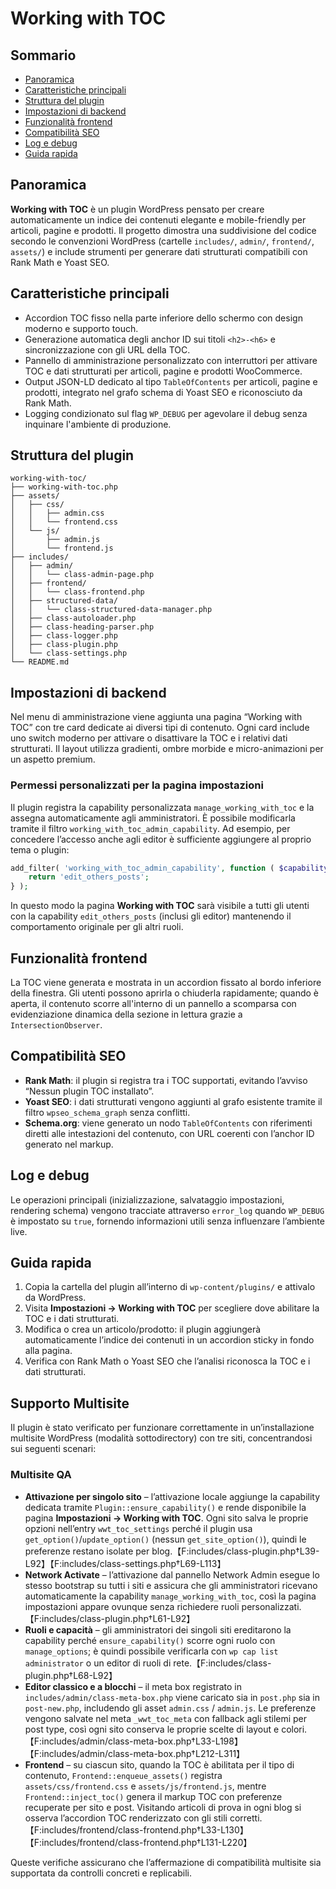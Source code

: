 # Working with TOC

## Sommario
- [Panoramica](#panoramica)
- [Caratteristiche principali](#caratteristiche-principali)
- [Struttura del plugin](#struttura-del-plugin)
- [Impostazioni di backend](#impostazioni-di-backend)
- [Funzionalità frontend](#funzionalità-frontend)
- [Compatibilità SEO](#compatibilità-seo)
- [Log e debug](#log-e-debug)
- [Guida rapida](#guida-rapida)

## Panoramica

**Working with TOC** è un plugin WordPress pensato per creare automaticamente un indice dei contenuti elegante e mobile-friendly per articoli, pagine e prodotti. Il progetto dimostra una suddivisione del codice secondo le convenzioni WordPress (cartelle `includes/`, `admin/`, `frontend/`, `assets/`) e include strumenti per generare dati strutturati compatibili con Rank Math e Yoast SEO.

## Caratteristiche principali

- Accordion TOC fisso nella parte inferiore dello schermo con design moderno e supporto touch.
- Generazione automatica degli anchor ID sui titoli `<h2>-<h6>` e sincronizzazione con gli URL della TOC.
- Pannello di amministrazione personalizzato con interruttori per attivare TOC e dati strutturati per articoli, pagine e prodotti WooCommerce.
- Output JSON-LD dedicato al tipo `TableOfContents` per articoli, pagine e prodotti, integrato nel grafo schema di Yoast SEO e riconosciuto da Rank Math.
- Logging condizionato sul flag `WP_DEBUG` per agevolare il debug senza inquinare l'ambiente di produzione.

## Struttura del plugin

```
working-with-toc/
├── working-with-toc.php
├── assets/
│   ├── css/
│   │   ├── admin.css
│   │   └── frontend.css
│   └── js/
│       ├── admin.js
│       └── frontend.js
├── includes/
│   ├── admin/
│   │   └── class-admin-page.php
│   ├── frontend/
│   │   └── class-frontend.php
│   ├── structured-data/
│   │   └── class-structured-data-manager.php
│   ├── class-autoloader.php
│   ├── class-heading-parser.php
│   ├── class-logger.php
│   ├── class-plugin.php
│   └── class-settings.php
└── README.md
```

## Impostazioni di backend

Nel menu di amministrazione viene aggiunta una pagina “Working with TOC” con tre card dedicate ai diversi tipi di contenuto. Ogni card include uno switch moderno per attivare o disattivare la TOC e i relativi dati strutturati. Il layout utilizza gradienti, ombre morbide e micro-animazioni per un aspetto premium.

### Permessi personalizzati per la pagina impostazioni

Il plugin registra la capability personalizzata `manage_working_with_toc` e la assegna automaticamente agli amministratori. È possibile modificarla tramite il filtro `working_with_toc_admin_capability`. Ad esempio, per concedere l’accesso anche agli editor è sufficiente aggiungere al proprio tema o plugin:

```php
add_filter( 'working_with_toc_admin_capability', function ( $capability ) {
    return 'edit_others_posts';
} );
```

In questo modo la pagina **Working with TOC** sarà visibile a tutti gli utenti con la capability `edit_others_posts` (inclusi gli editor) mantenendo il comportamento originale per gli altri ruoli.

## Funzionalità frontend

La TOC viene generata e mostrata in un accordion fissato al bordo inferiore della finestra. Gli utenti possono aprirla o chiuderla rapidamente; quando è aperta, il contenuto scorre all'interno di un pannello a scomparsa con evidenziazione dinamica della sezione in lettura grazie a `IntersectionObserver`.

## Compatibilità SEO

- **Rank Math**: il plugin si registra tra i TOC supportati, evitando l’avviso “Nessun plugin TOC installato”.
- **Yoast SEO**: i dati strutturati vengono aggiunti al grafo esistente tramite il filtro `wpseo_schema_graph` senza conflitti.
- **Schema.org**: viene generato un nodo `TableOfContents` con riferimenti diretti alle intestazioni del contenuto, con URL coerenti con l’anchor ID generato nel markup.

## Log e debug

Le operazioni principali (inizializzazione, salvataggio impostazioni, rendering schema) vengono tracciate attraverso `error_log` quando `WP_DEBUG` è impostato su `true`, fornendo informazioni utili senza influenzare l’ambiente live.

## Guida rapida

1. Copia la cartella del plugin all’interno di `wp-content/plugins/` e attivalo da WordPress.
2. Visita **Impostazioni → Working with TOC** per scegliere dove abilitare la TOC e i dati strutturati.
3. Modifica o crea un articolo/prodotto: il plugin aggiungerà automaticamente l’indice dei contenuti in un accordion sticky in fondo alla pagina.
4. Verifica con Rank Math o Yoast SEO che l’analisi riconosca la TOC e i dati strutturati.

## Supporto Multisite

Il plugin è stato verificato per funzionare correttamente in un’installazione multisite WordPress (modalità sottodirectory) con tre siti, concentrandosi sui seguenti scenari:

### Multisite QA

- **Attivazione per singolo sito** – l’attivazione locale aggiunge la capability dedicata tramite `Plugin::ensure_capability()` e rende disponibile la pagina **Impostazioni → Working with TOC**. Ogni sito salva le proprie opzioni nell’entry `wwt_toc_settings` perché il plugin usa `get_option()`/`update_option()` (nessun `get_site_option()`), quindi le preferenze restano isolate per blog.【F:includes/class-plugin.php†L39-L92】【F:includes/class-settings.php†L69-L113】
- **Network Activate** – l’attivazione dal pannello Network Admin esegue lo stesso bootstrap su tutti i siti e assicura che gli amministratori ricevano automaticamente la capability `manage_working_with_toc`, così la pagina impostazioni appare ovunque senza richiedere ruoli personalizzati.【F:includes/class-plugin.php†L61-L92】
- **Ruoli e capacità** – gli amministratori dei singoli siti ereditarono la capability perché `ensure_capability()` scorre ogni ruolo con `manage_options`; è quindi possibile verificarla con `wp cap list administrator` o un editor di ruoli di rete.【F:includes/class-plugin.php†L68-L92】
- **Editor classico e a blocchi** – il meta box registrato in `includes/admin/class-meta-box.php` viene caricato sia in `post.php` sia in `post-new.php`, includendo gli asset `admin.css` / `admin.js`. Le preferenze vengono salvate nel meta `_wwt_toc_meta` con fallback agli stilemi per post type, così ogni sito conserva le proprie scelte di layout e colori.【F:includes/admin/class-meta-box.php†L33-L198】【F:includes/admin/class-meta-box.php†L212-L311】
- **Frontend** – su ciascun sito, quando la TOC è abilitata per il tipo di contenuto, `Frontend::enqueue_assets()` registra `assets/css/frontend.css` e `assets/js/frontend.js`, mentre `Frontend::inject_toc()` genera il markup TOC con preferenze recuperate per sito e post. Visitando articoli di prova in ogni blog si osserva l’accordion TOC renderizzato con gli stili corretti.【F:includes/frontend/class-frontend.php†L33-L130】【F:includes/frontend/class-frontend.php†L131-L220】

Queste verifiche assicurano che l’affermazione di compatibilità multisite sia supportata da controlli concreti e replicabili.
